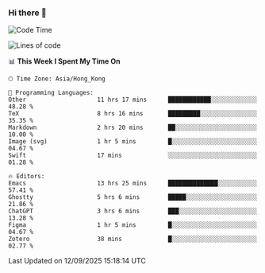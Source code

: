### Hi there 👋

<!--
**nicehiro/nicehiro** is a ✨ _special_ ✨ repository because its `README.md` (this file) appears on your GitHub profile.

Here are some ideas to get you started:

- 🔭 I’m currently working on ...
- 🌱 I’m currently learning ...
- 👯 I’m looking to collaborate on ...
- 🤔 I’m looking for help with ...
- 💬 Ask me about ...
- 📫 How to reach me: ...
- 😄 Pronouns: ...
- ⚡ Fun fact: ...
-->

<!--START_SECTION:waka-->
![Code Time](http://img.shields.io/badge/Code%20Time-1%2C009%20hrs%2050%20mins-blue)

![Lines of code](https://img.shields.io/badge/From%20Hello%20World%20I%27ve%20Written-1.9%20million%20lines%20of%20code-blue)

📊 **This Week I Spent My Time On** 

```text
🕑︎ Time Zone: Asia/Hong_Kong

💬 Programming Languages: 
Other                    11 hrs 17 mins      ████████████░░░░░░░░░░░░░   48.28 % 
TeX                      8 hrs 16 mins       █████████░░░░░░░░░░░░░░░░   35.35 % 
Markdown                 2 hrs 20 mins       ██░░░░░░░░░░░░░░░░░░░░░░░   10.00 % 
Image (svg)              1 hr 5 mins         █░░░░░░░░░░░░░░░░░░░░░░░░   04.67 % 
Swift                    17 mins             ░░░░░░░░░░░░░░░░░░░░░░░░░   01.28 % 

🔥 Editors: 
Emacs                    13 hrs 25 mins      ██████████████░░░░░░░░░░░   57.41 % 
Ghostty                  5 hrs 6 mins        █████░░░░░░░░░░░░░░░░░░░░   21.86 % 
ChatGPT                  3 hrs 6 mins        ███░░░░░░░░░░░░░░░░░░░░░░   13.28 % 
Figma                    1 hr 5 mins         █░░░░░░░░░░░░░░░░░░░░░░░░   04.67 % 
Zotero                   38 mins             █░░░░░░░░░░░░░░░░░░░░░░░░   02.77 % 
```


 Last Updated on 12/09/2025 15:18:14 UTC
<!--END_SECTION:waka-->
